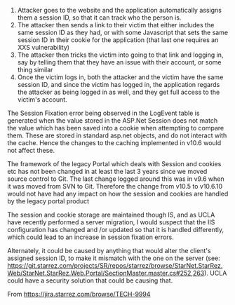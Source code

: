 1. Attacker goes to the website     and the application automatically assigns them a session ID, so that it     can track who the person is.
2. The attacker then sends a     link to their victim that either includes the same session ID as they had,     or with some Javascript that sets the same session ID in their cookie for     the application (that last one requires an XXS vulnerability)
3. The attacker then tricks the     victim into going to that link and logging in, say by telling them that     they have an issue with their account, or some thing similar
4. Once the victim logs in, both     the attacker and the victim have the same session ID, and since the victim     has logged in, the application regards the attacker as being logged in as     well, and they get full access to the victim's account.

  

The Session Fixation error being observed in the LogEvent table is generated when the value stored in the ASP.Net Session does not match the value which has been saved into a cookie when attempting to compare them. These are stored in standard asp.net objects, and do not interact with the cache. Hence the changes to the caching implemented in v10.6 would not affect these.

The framework of the legacy Portal which deals with Session and cookies etc has not been changed in at least the last 3 years since we moved source control to Git. The last change logged around this was in v9.6 when it was moved from SVN to Git. Therefore the change from v10.5 to v10.6.10 would not have had any impact on how the session and cookies are handled by the legacy portal product

The session and cookie storage are maintained though IS, and as UCLA have recently performed a server migration, I would suspect that the IIS configuration has changed and /or updated so that it is handled differently, which could lead to an increase in session fixation errors.

Alternately, it could be caused by anything that would alter the client's assigned session ID, to make it mismatch with the one on the server (see: https://git.starrez.com/projects/SR/repos/starrez/browse/StarNet.StarRez.Web/StarNet.StarRez.Web.Portal/SectionMaster.master.cs#252,263). UCLA could have a security solution that could be causing that.

 

From <https://jira.starrez.com/browse/TECH-9994>
